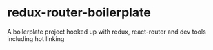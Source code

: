 # redux-router-boilerplate
A boilerplate project hooked up with redux, react-router and dev tools including hot linking
